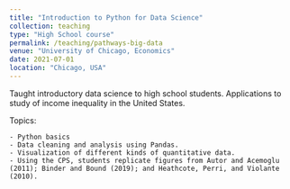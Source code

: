 ```yaml
---
title: "Introduction to Python for Data Science"
collection: teaching
type: "High School course"
permalink: /teaching/pathways-big-data
venue: "University of Chicago, Economics"
date: 2021-07-01
location: "Chicago, USA"
---
```


Taught introductory data science to high school students. Applications to study of income inequality in the United States.

Topics:

	- Python basics
	- Data cleaning and analysis using Pandas.
	- Visualization of different kinds of quantitative data.
	- Using the CPS, students replicate figures from Autor and Acemoglu (2011); Binder and Bound (2019); and Heathcote, Perri, and Violante (2010).